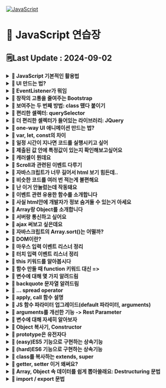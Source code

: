[![JavaScript](https://img.shields.io/badge/javascript-%23323330.svg?style=for-the-badge&logo=javascript&logoColor=%23F7DF1E)](https://github.com/MinSungJe/FrontEnd_Prac)
# 📝 JavaScript 연습장
## 🗒️Last Update : 2024-09-02
<details>
<summary><b>🤔 JavaScript 기본적인 활용법</b></summary>

1. 셀렉터로 바꾸고자 하는거 특정
2. 특정된 거 어떻게 바꿔달라고 조르기
- ex) <code>document.getElementById('alert').style.display = 'none';</code>
</details>

<details>
<summary><b>🤔 UI 만드는 법?</b></summary>

1. html css로 미리 디자인하고
2. 버튼 누르면 보여주기
</details>

<details>
<summary><b>🤔 EventListener가 뭐임</b></summary>

- 버튼 태그를 클릭할 때 작동시키는 법은 현재까지 두 가지임
    - onClick 이벤트 넣고 실행할 함수이름 같이 주기  
    <code>onclick = "함수이름()"</code>
    - 버튼에 id 주고 EventListener 추가하기  
    <code>document.getElementById('ID이름').addEventListener("click", 함수이름);</code>
- addEventListener에 들어가는 첫 번째 인자는 event의 종류가 들어감  
ex) click, mouseover, keydown ...
- 근데 왜 씀? : <code>onclick = "함수이름()"</code> 요거 대체용임
</details>

<details>
<summary><b>🤔 창작의 고통을 줄여주는 Bootstrap</b></summary>

- 맨날 HTML, CSS 짜서 디자인하기 힘드니 [Bootstrap](https://getbootstrap.com/)에서 가져오자
- 특정 코드를 HTML 내에 넣어서 라이브러리 설치 후 사용
</details>

<details>
<summary><b>🤔 보여주는 두 번째 방법: class 뗐다 붙이기</b></summary>

- 첫 번째 방법: class 내 display 속성을 none/block으로 바꾸기
- 두 번째 방법: 보여주는 class(display="block")를 뗐다 붙였다 하기
- 사용법 : <code>셀렉터.classList.toggle("클래스명");</code>
- ❗<b>주의사항 : 적용 순서는 html 내 순서가 아니라 css 정의 순서임!</b>
- 왜 씀? : 다른 스타일도 동시에 주고 싶을 경우 유용함
</details>

<details>
<summary><b>🤔 편리한 셀렉터: querySelector</b></summary>

- <code>document.querySelector("CSS 선택 문법")</code>
- #id, .class 등 CSS에서 사용하듯이 선택 가능
- querySelector()는 맨 상단 1개만 선택, querySelectorAll()으로 모든 경우 선택 가능, 인덱싱으로 하나 선택
</details>

<details>
<summary><b>🤔 더 편리한 셀렉터가 들어있는 라이브러리: JQuery</b></summary>

- 자바스크립트를 더 짧고 편리하게 쓸 수 있게 해주는 라이브러리임
- querySelector를 <code>$</code> 한단어로 축약해줌  
<code>document.querySelector("CSS 선택 문법")</code> -> <code>$</code>
- 이 외에도 JQuery식 축약문법이 다양하게 존재함  
ex) addEventListner() -> on() ...
- ❗<b>JQuery 셀렉터 뒤에는 JQuery 문법만, 기존 JS 셀렉터 뒤에는 기존 문법만 사용 가능!</b>
- jQuery 셀렉터로 여러 요소 찾은 뒤 하나만 고르려면 <code>.eq(인덱스)</code> 사용하면 된다
</details>

<details>
<summary><b>🤔 one-way UI 애니메이션 만드는 법?</b></summary>

- one-way 일방향 애니메이션 만드는 4 step  
    1. class로 시작스타일 만들고
    2. class로 최종스타일 만들고
    3. 원할 때 최종스타일로 변하라고 JS 코드 짜기
    4. 시작스타일에 transition 추가
</details>

<details>
<summary><b>🤔 var, let, const의 차이</b></summary>

- var
    - 재선언, 재할당 가능
    - 범위: function
- let
    - 재선언 불가
    - 범위: {}
- const
    - 재선언 불가
    - 재할당 불가
    - 범위: {}
</details>

<details>
<summary><b>🤔 일정 시간이 지나면 코드를 실행시키고 싶어</b></summary>

- <code>setTimeout(콜백함수, 시간(ms))</code> : 시간 뒤에 콜백함수 실행
- <code>setInterval(콜백함수, 시간(ms))</code> : 시간마다 콜백함수 실행
- 콜백함수 : 함수의 파라미터 자리에 들어가는 함수, ()=>{} 함수 혹은 함수명이 들어갈 수 있음
</details>

<details>
<summary><b>🤔 제출된 값 안에 특정값이 있는지 확인해보고싶어요</b></summary>

- ❗<b>정규식을 사용해보자</b>
- 사용법 : 아래와 같이 입력하면 boolean값이 튀어나옴
    ```javascript
    /정규식/.test('확인할거')
    ```
</details>

<details>
<summary><b>🤔 캐러셀이 뭔데요</b></summary>

- 버튼 누르면 옆으로 샥 넘어가는 UI
- one-way UI 만들듯이 만들면 됨
- 가로로 긴 이미지를 미리 만들어두고 옆으로 샥 움직여서 구현(style 중 transform 이용)
- 움직일때에는 언제나 transition 스타일 추가해두자
</details>

<details>
<summary><b>🤔 Scroll과 관련된 이벤트 다루기</b></summary>

- 이벤트 : scroll
- 얼마나 스크롤했는지 알려줘 : <code>window.scrollY</code> / <code>$(window).scrollTop()</code>
- 스크롤을 강제이동해줘 : <code>window.scrollTo(0, 100)</code> / <code>$(window).scrollTop(100)</code>
- 현재 위치에서부터 스크롤해줘 : <code>window.scrollBy(0, 100)</code>
- div 박스를 얼마나 스크롤했는지 알려줘 : <code>셀렉터.scrollTop</code>
- div 박스 실제 높이 구하고 싶어 : <code>셀렉터.scrollHeight</code>
</details>

<details>
<summary><b>🤔 자바스크립트가 너무 길어서 html 보기 힘든데..</b></summary>

- 모듈화해서 따로 빼두자
- 작업폴더에 어쩌구.js로 빼둔 다음 그 코드가 필요한 html 파일에서 밑에꺼 쓰면 그대로 붙인거랑 다름없음  
    ```html
    <script src="어쩌구.js"></script>
    ```
</details>

<details>
<summary><b>🤔 비슷한 코드를 여러 번 적는게 불편해요</b></summary>

- 반복문 씁시다 : for문
- ❗<b>주의사항: i 선언할때 var로 선언하면 안되고, let으로 선언해야함!</b>
    ```javascript
    for (let i=0; i<반복횟수; i++) {
        반복할 코드~~
    }
    ```
- 이유는 변수의 범위 때문, var는 for문 바깥에 포스트잇 생성 / let은 for문 안쪽에 포스트잇 생성
</details>

<details>
<summary><b>🤔 난 이거 안눌렀는데 작동돼요</b></summary>

- ❗<b>이벤트 버블링 현상 때문</b>
- 그게 뭔데요: 하위요소에서 이벤트가 발생하면 그 이벤트가 상위요소로까지 전달되는 현상
- 막으려면 이벤트 관련 유용한 함수들을 이용해 이벤트 버블링을 막으면 됨
</details>

<details>
<summary><b>🤔 이벤트 관련 유용한 함수를 소개합니다</b></summary>

- ❗<b>이벤트 리스너 콜백 함수 안에 e라는 인자를 주면 여러 유용한 함수 사용가능</b>
- e.target : 실제 클릭한 요소 알려줌
- e.currentTarget : 지금 이벤트리스너가 달린 곳 알려줌
    this랑 키워드가 같은데 arrow function을 쓸때는 다름 / function(){}으로 선언시 같음
- e.preventDefault() : 이벤트 기본 동작(submit 같은거)을 막아줌
- e.stopPropagation() : 내 상위요소로의 이벤트 버블링을 중단해줌
</details>

<details>
<summary><b>🤔 사실 html안에 개발자가 정보 숨겨둘 수 있는거 아세요</b></summary>

- ❗<b>dataset 문법을 소개합니다.</b>
- html 안에 한번 이거 넣어보세요
    ```html
    <div data-데이터이름="값"></div> 
    ```
- 이 정보를 뽑아내려면 다음과 같이 쓰시면 됩니다.
    ```javascript
    document.querySelector().dataset.데이터이름;
    ```
- 이런 기술을 알고 있다면 이벤트리스너 적게 사용할 때 내가 뭐 눌렀는지 쉽게 파악이 가능하답니다.
- 참고: 이벤트리스너 줄이면 램 사용 줄이는 이점이 있음
</details>

<details>
<summary><b>🤔 Array랑 Object를 소개합니다</b></summary>

- 여러 가지 변수들을 하나의 변수로 뭉쳐주는 그릇에는 Array랑 Object가 있음
- Array : [], 인덱스로 자료 탐색, 정렬이나 슬라이싱 가능,리스트
- Object : {}, key값으로 자료 탐색, key:value 자료형으로 저장, 딕셔너리
</details>

<details>
<summary><b>🤔 서버랑 통신하고 싶어요</b></summary>

- 서버는 유저가 데이터 달라고 요청을 하면 데이터를 보내주는 간단한 프로그램
- ❗<b>근데 그냥 달라고 요청하면 안되고 양식에 맞춰 정중하게 부탁해야함</b>
    1. 어떤 데이터인지 url로 잘 기재하고
    2. 어떤 방법으로 요청할 지 결정해야함 (GET/POST 등..)
- GET요청은 서버에 있던 데이터를 읽고싶을때 주로 사용하고(주소창) POST요청은 서버로 데이터를 보내고 싶을 때 사용함
- 근데 그냥 요청날리면 브라우저가 새로고침됨 -> ❗<b>새로고침 없이 데이터를 주고받을 수 있게 도와주는 간단한 브라우저 기능이 ajax임!</b>
</details>

<details>
<summary><b>🤔 ajax 써보고 싶은데요</b></summary>

- 왜 써요? : ❗<b>새로고침없이 서버요청을 통해 데이터를 주고받을 수 있음</b>
- jQuery로 ajax 요청하기
    1. GET
        ```javascript
        $.get('url~~~~')
        .done(function(data){
            console.log(data)
        })
        .fail(function(error){
            console.log('실패함')
        });
        ```
        - done, fail 대신 then, catch 넣어도 됨
    2. POST
        ```javascript
        $.post('url~~', {name : 'Min'})
        ```
- 쌩자바스크립트로 ajax 요청하기(fetch)
    ```javascript
    fetch('url~~~~')
    .then(res => res.json())
    .then(function(data){
        console.log(data)
    })
    .catch(function(error){
        console.log('실패함')
    });
    ```
    - 요렇게 쓰는 이유는 json자료(문자로 인식됨)을 array/object 형으로 바꾸어야 하기 때문
    위에서는 왜 건너뛰었냐면 제이쿼리는 그냥 자동으로 json을 array/object 형으로 바꿔주기 때문
- 외부 라이브러리 설치(axios 등)
</details>

<details>
<summary><b>🤔 자바스크립트의 Array.sort()는 어떨까?</b></summary>

- sort()는 Array의 값들을 정렬할 때 사용, map()과 filter()와 달리 Array를 변형시킴
- 그냥 sort()쓰면 문자열 오름차순으로 작동
- sort 안에는 콜백함수를 넣을 수 있음
- 콜백함수 작동원리는 다음과 같음
    ```javascript
    Array.sort((a, b) => return {양수/음수})
    ```
    - a와 b에는 Array안의 값 두 개씩 꺼내서 모든 경우를 비교함
    - 만약 return 다음 값이 양수면 a가 오른쪽으로 감
    - 만약 return 다음 값이 음수면 b가 오른쪽으로 감
    - 0이면 아마 그대로 있을듯?
- 이 작동원리를 이용해 내림차순이나 숫자간의 정렬도 구현 가능
</details>

<details>
<summary><b>🤔 DOM이란?</b></summary>

- 생각해보면.. javascript가 어떻게 html의 요소를 접근하고 바꿀 수 있는걸까?
- html의 태그로 만든 요소를 javascript가 읽기 편한 object 자료형으로 바꾸면 읽을 수 있지 않을까?
- 그래서 ❗<b>실제로 브라우저는 html을 열 때 자바스크립트가 해석할 수 있는 object와 비슷한 자료형에 담아줌</b>
- ❗<b>이렇게 저장한 자료형을 Document Object Model, 즉 DOM이라 부름</b>
- 브라우저는 html 문서를 위에서부터 읽으면 DOM을 생성함 -> 따라서 스크립트의 순서와 태그의 순서를 맞추는 것이 중요함
- DOMContentLoaded 이벤트 리스너를 이용해 실행을 나중에 하는 방법도 있음
</details>

<details>
<summary><b>🤔 마우스 입력 이벤트 리스너 정리</b></summary>

- mousedown : 마우스를 눌렀을 때
- mouseup : 마우스를 눌렀다 뗄 때
- click : mousedown과 mouseup을 껄라버레이션
- mousemove : 마우스가 안에서 움직일 때
</details>

<details>
<summary><b>🤔 터치 입력 이벤트 리스너 정리</b></summary>

- touch는 모바일 환경에서의 터치를 의미함
- touchstart : 마우스를 눌렀을 때
- touchend : 마우스를 눌렀다 뗄 때
- touchmove : 마우스가 안에서 움직일 때
- 주의 사항: <code>e.clientX -> e.touches[0].clientX</code>
- touchend 이벤트 리스너에서는: <code>e.clientX -> e.changedTouches[0].clientX</code>
- 터치는 하나 이상이 될 수 있기 때문에 index를 붙여줘야함
</details>

<details>
<summary><b>🤔 this 키워드를 알아봅시다</b></summary>

- this 키워드는 4가지 경우가 있음
    1. 그냥 쓰거나 일반 함수(콜백함수로 사용한 경우 등) 안에서 쓰면 {window} (기본 함수들 수납공간)
        - strict mode + 일반함수 내에서 쓰면 undefined
    2. ❗<b>오브젝트 내 함수안에서 쓰면 그 함수를 가지고 있는 오브젝트를 뜻함</b>
        - 1번이 window인 이유는 함수나 변수를 전역공간에서 만들면 {window}에 보관하기 때문!
    3. constructor 안에서 쓰면 새로 생성되는 오브젝트(=instance)를 뜻함
    4. 이벤트리스너 안에서는 e.currentTarget과 같음
        - 지금 이벤트가 동작하고 있는 html요소
- 특수 경우
    - 콜백함수는 그냥 일반함수랑 취급이 같음
    - 신문법 Arrow Function 특징
        - this 값을 함수 밖에 있던거 그대로 씀
        - 내부의 this값을 변화시키지 않음(외부 this값 그대로 재사용 가능)
</details>

<details>
<summary><b>🤔 함수 만들 때 function 키워드 대신 =></b></summary>

- function 키워드 대신 ES6 Arrow function(=>)을 이용해서 함수를 만들 수 있음
- 함수를 만드는 이유
    1. 코드들을 기능으로 묶고 싶을 때 사용
    2. 입출력 기계를 만들고 싶을 때 사용
- Arrow function 장점
    1. 입출력 기계 만들 때 보기쉬움
    2. 파라미터가 1개면 소괄호 생략 가능
    3. 코드 한줄이면 중괄호도 생략 가능
- Arrow function 특징
    - 바깥에 있던 this 값을 내부에서 그대로 사용
</details>

<details>
<summary><b>🤔 변수에 대해 몇 가지 알려드림</b></summary>

- 변수는 Hoisting 현상이 있음
    - 변수의 선언을 변수 범위 맨 위로 끌고 오는 현상
    - 변수를 만나면 선언 부분을 강제로 맨 위로 끌어올림
    - (참고) 함수선언도 Hoisting 현상이 일어남
- 전역변수: 모든 곳에서 쓸 수 있는 변수
    - 바깥에 있는 변수는 함수 안에서 그대로 쓸 수 있음
    - window로 전역변수를 만들 수 있음
        - window는 자바스크립트의 기본함수를 보관하는 큰 오브젝트임
        - <code>window.이름 = '김';</code>
</details>

<details>
<summary><b>🤔 backquote 문자열 알려드림</b></summary>

- backquote 문자열이란?: 문자열 선언할때 따옴표(', ") 대신 백틱(`) 사용
- backquote 문자열의 장점
    1. 엔터키 가능
        ```js
        var 변수 = `이렇게
        해도 인식되지롱`;
        ```
    2. 중간중간 변수넣기 쉬움(+기호 써서 합칠 필요 없음)
    ```js
    var 이름 = '민성제';
    var 문자 = `안녕하세요 저는 ${이름}이에요`
    ```
- tagged literal: `문자`를 해체분석할 수 있음
    - 단어 순서를 변경하거나, 단어를 제거하거나, ${변수} 위치를 옮길 수 있음
    - 방법: 해체분석용 함수를 만든 뒤에 파라미터 넣기
        - 파라미터1: ${} 양옆 문자들을 Array화 해줌
        - 파라미터2: ${변수}를 뜻함
        - 파라미터3..: 두번째.. ${변수}를 뜻함
        ```js
        var 변수 = '민성제'
        var 문자 = `안녕하세요 ${변수}입니다.`

        function 해체분석기(문자들,변수1) {
            console.log(문자들)
            console.log(변수들)
        }

        해체분석기`안녕하세요 ${변수}입니다.`
        ```
</details>

<details>
<summary><b>🤔 ... spread operator</b></summary>

- ...: spread operator, 괄호 안에서만 사용 가능한 문법
    1. Array/Object에 붙이면 괄호를 제거함
    2. 문자에 붙이면 문자를 펼쳐줌

- 활용법: 
    1. Array, Object를 합치거나 복사(reference data type의 deepcopy)할 때 사용 가능
    ```js
    var a1 = [1, 2]
    var a2 = [3, 4]
    var a3 = [...a1, ...a2]
    var a1_deepcopy = [...a1]
    ```
        - Object의 경우 값 중복이 일어나면 가장 뒤에 있는 걸 적용
    2. 함수 파라미터 넣을 때
        - Array 내의 모든 데이터를 파라미터로 집어넣고 싶은 경우 풀어헤치는 용도
        - <code>함수.apply()</code>와 용도가 같음
        ```js
        function 더하기(a, b, c) {
            console.log(a + b + c)
        }

        var a = [1, 2, 3]

        더하기.apply(undefined, a) // 예전 방식
        더하기(...a) // spread operator 사용
        ```
</details>

<details>
<summary><b>🤔 apply, call 함수 설명</b></summary>

- <code>apply(옮길곳, 파라미터1, 파라미터2...)</code>: 함수를 다른 오브젝트로 옮겨와서 실행해주세요
    - array 형태로 집어넣기 가능 -> <code>apply(옮길곳, [파라미터1, 파라미터2...])</code>
    ```js
    var person = {
            인사: function() {
                console.log(this.name, '안녕')
            }
        }

        var person2 = {
            name: '민성제'
        }
        
        person.인사.apply(person2)
    ```
- <code>call(옮길곳, 파라미터1, 파라미터2...)</code>: apply와 비슷하지만 array 형태로 집어넣을 수 없음(유일한 차이점)
</details>

<details>
<summary><b>🤔 JS 함수 파라미터 업그레이드(default 파라미터, arguments)</b></summary>

- default 파라미터
    - 파라미터에 아무것도 넣지 않았을 때 디폴트 값을 줄 수 있음
    - 디폴트 값에 수학 연산자/함수도 넣을 수 있음
        ```js
        function 더하기(a, b=2) {
                console.log(a + b)
            }

            더하기(1)
        ```
- 함수에서 arguments
    - 모든 파라미터를 한꺼번에 싸잡아서 다루고 싶을 경우 -> arguments
    - arguments: 모든 파라미터를 Array같은 자료형에 담은 변수
        ```js
        function 함수(a, b, c) {
            console.log(arguments)
        }

        함수(1,2,3)
        ```
</details>

<details>
<summary><b>🤔 arguments를 개선한 기능 -> Rest Parameter</b></summary>

- ❗<b>함수 파라미터에서 ...은 Rest Parameter</b>임!
    - 역할: ❗<b>해당 자리에 있는 모든 파라미터들을 Array에 보관</b>해줌
        ```js
        function 함수2(...파라미터들) {
                console.log(파라미터들)
            }

            함수2(1,2,3,4,5,6) // => [1,2,3,4,5,6]

        function 함수3(a, b, ...rest) {
            console.log(rest)
        }

        함수2(1,2,3,4,5,6) // => [3,4,5,6] (a, b가 1, 2임)
        ```
    - ...rest는 파라미터가 몇개들어올지 지정을 안해도 됨
    - 주의점
        1. 가장 뒤에 써야함
        2. 두번 이상 금지
- ...은 파이썬의 *(asterisk)와 기능이 같음
    - 함수 파라미터에 ...붙이면 Rest Parameter
    - 나머지는 Spread operator
</details>

<details>
<summary><b>🤔 변수에 대해 자세히 알아보자</b></summary>

- Primitive data type
    - 변수에 값이 그대로 저장됨
    - 그냥 문자와 숫자
    - 따라서 그대로 복사하면 별개의 변수로 저장됨
- Reference data type
    - 변수에 reference가 저장됨(화살표)
    - Array와 Object
    - 이때문에 발생하는 신기한 현상
        - 그대로 복사하면 화살표를 복사하는 것임!! -> 값이 공유됨
            - 별개의 변수로 활용하기 위한 복사법: deepcopy
            ```js
            var 이름1 = { name : '김' };
            var 이름2 = 이름1;
            이름1.name = '박';
            console.log(이름2) // -> { name : '박' }
            ```
        - 같은 값을 할당해도 다른 화살표임 -> 변수 두개가 같은지 비교해보면 false가 나옴
            - 굳이 값을 비교하고 싶다면 Primitive data를 지정해서 비교해 볼 것!
            ```js
            var 이름1 = { name : '김' };
            var 이름2 = { name : '김' };
            console.log(이름1 === 이름2) // -> false
            ```
        - 오브젝트를 재할당해주는 함수
            - 파라미터는 변수생성 & 할당과 똑같음
            - 따라서 함수 내에서는 기존 변수가 아닌 파라미터 변수의 reference가 변경됨
            - 기존 변수의 reference는 그대로임
             ```js
            var 이름1 = { name : '김' };

            function 변경(obj){
            obj = { name : 'park' };
            }

            변경(이름1);
            console.log(이름1) // -> { name : '김' }
            ```
</details>

<details>
<summary><b>🤔 Object 복사기, Constructor</b></summary>

- Constructor 문법 -> ❗<b>비슷한 object를 쉽게 찍어낼 수 있음!!</b>
    - 파라미터 문법으로 Object의 커스텀 가능
    - new 키워드로 생성
    - 기계: object 생성기계 (= constructor, 생성자)
    - this: 기계에서 새로 생성되는 object (= instance)
    - 부모가 가지고 있는 속성들을 자식들에게로 상속함
        ```js
        function Student(name, age) { // 파라미터로 object의 값 커스텀 가능
            this.name = name // this = 기계에서 새로 생성되는 object
            this.age = age
            this.sayHi = function() {
                console.log(`안녕하세요 ${this.name}인데요`)
            }
        }

        // Object 마구마구 생성 가능
        var 민성제 = new Student('Min', 25) // new 키워드로 생성
        var 박한민 = new Student('Park', 20) // new 키워드로 생성
        ```
</details>

<details>
<summary><b>🤔 prototype은 유전자다</b></summary>

- constructor를 만들면 prototype이라는 공간이 자동으로 생김
- prototype: 유전자
    - prototype에 값을 추가하면 모든 자식들이 물려받기 가능
        ```js
        function Student(name, age) {
            this.name = name
            this.age = age
            this.sayHi = function() {
                console.log(`안녕하세요 ${this.name}인데요`)
            }
        }

        Student.prototype.gender = '남'
        var 민성제 = new Student('Min', 25)
        console.log(민성제.gender) // -> 남
        ```
    - 동작원리
        - JS 오브젝트의 자료출력 실행순서가 이렇게 짜여있기 때문(속성을 물어봤을때)
            1. 생성된 instance가 직접 속성을 가지고 있는가?
            2. 생성된 instance의 부모 유전자가 속성을 가지고 있는가?
            3. 찾을때까지 그 부모 유전자를 찾아봄
    - 실은 JS의 내장함수도 prototype에 들어있기 때문에 실행 가능한거임
    - 특징
        1. prototype은 constructor 함수에만 생성됨
        2. 내 부모 유전자(부모의 prototype)를 검사하고 싶다면 <code>자식.__proto__</code>
            - 그렇기 때문에 __proto__를 이용하면 부모관계를 강제 등록 가능
            - 콘솔창에서도 __proto__ 알려줌
            - 같은 명령어: <code>Object.getPrototypeOf(자식)</code>
</details>

<details>
<summary><b>🤔 (easy)ES5 기능으로 구현하는 상속기능</b></summary>

- <code>Object.create()</code>를 사용함
    - 사용법: <code>Object.create(부모Object)</code>
    - 예시
        ```js
        var 부모 = { name : 'Kim', age : 50 };
        var 자식 = Object.create(부모);

        console.log(자식.age); // 50나옴
        ```
</details>

<details>
<summary><b>🤔 (hard)ES6 기능으로 구현하는 상속기능</b></summary>

- <code>class</code>문법을 사용함!
    - 사용법
        ```js
        class 부모 {
            // 여기에 파라미터 넣음
            constructor(name) {
                this.name = name
                // 여기에 함수넣으면 자식에게 직접 함수를 전달
                this.sayHi = function() { console.log('안뇽') }
            }
            // 여기에 함수넣으면 부모.prototype에 전달
            sayHey() {
                console.log('이봐, 반가워')
            }
        }

        var 자식 = new 부모('Min');
        ```
</details>

<details>
<summary><b>🤔 class를 복사하는 extends, super</b></summary>

- class를 하나더 복제하고 싶은데 그 class에 속성이 너무 많다면 하나하나 코딩하기 너무 어려움
    - 그래서 extends, super문법을 사용해 쉽게 복제 가능!!
- <code>extends</code>: 어떤 class를 물려받아 새로운 class를 만들게요~(상속)
- <code>super()</code>
    1. constructor 안: 물려받는 class의 constructor
    2. prototype 함수 안: 부모 class의 prototype (참고)
- 사용법
    ```js
    class 할아버지 {
        constructor(name) {
            this.성 = '민'
            this.이름 = name
        }
        sayHi() {
            console.log('안녕 나는 할아버지 '+this.이름)
        }
    }

    // 할아버지를 상속해 아버지라는 class 생성
    class 아버지 extends 할아버지 {
        constructor(name) {
            super(name); // constructor 안: 물려받는 class의 constructor
            this.나이 = 50;
        }
        sayHi() {
            console.log('안녕 나는 아버지 '+this.이름)
            super.sayHi() // prototype 함수 안: 부모 class의 prototype (참고)
        }
    }

    var 달수할아버지 = new 할아버지('달수')
    var 만수아버지 = new 아버지('만수')
    ```
</details>

<details>
<summary><b>🤔 getter, setter 이거 왜써요?</b></summary>

- getter: 데이터 꺼내는 함수 -> get 키워드
    - return이 있어야 함
    - 파라미터가 없어야 함
- setter: 데이터 수정하는 함수 -> set 키워드
    - 파라미터가 1개 있어야 함

- 함수를 실행하기 위해 괜히 쓰는 복잡한 소괄호를 없애기 위해 ❗<b><code>set/get</code> 키워드를 사용할 수 있음!</b>
    - set은 데이터 변경하는 함수에 붙이고 get은 데이터 꺼내쓰는 함수에 붙임
        ```js
        var 사람 = {
            name : 'Kim',
            age : 30,
            set setAge(나이){
                this.age = parseInt(나이)
            },
            get nextAge(){
                return  this.age + 1  
            }
        }

        사람.setAge = 40; // set 키워드를 추가하면 이렇게 함수를 사용가능
        console.log( 사람.nextAge ) // get 키워드를 추가하면 이렇게 함수를 사용가능
        ```

- ❗<b>근데 왜 굳이 함수를 만들어 object 데이터를 다뤄야 되나요?</b>
    1. object 자료가 복잡할 때 이득
    2. object 자료 수정 시 편리
        - 데이터를 잘못 넣은 경우를 막는 조건문을 넣을 수 있음(무결성 확보)

- ❗<b>object이외에 class에서도 get/set을 사용할 수 있음!</b>
    - prototype 함수들에도 get/set 사용할 수 있음
        ```js
        class 사람 {
            constructor(){
                this.name = 'Park';
                this.age = 20;
            }
            get nextAge(){
                return this.age + 1
            }
            set setAge(나이){
                this.age = 나이;
            }
        }

        var 사람1 = new 사람();
        ```
</details>

<details>
<summary><b>🤔 Array, Object 속 데이터를 쉽게 뽑아쓸래요: Destructuring 문법</b></summary>

- Destructuring 문법 왜써요? 
    Array/Object 안에 있는 데이터를 변수에 편하게 담는 문법
    - Array
        ```js
        var [a,b,c] = [2,3,4];
        var [a,b,c = 5] = [2,3]; // 디폴트 값도 부여 가능
        ```
    - Object
        ```js
        var { name : a, age : b } = { name : 'Kim', age : 30 };
        var { name, age } = { name : 'Kim', age : 30 }; // 변수랑 key값이 동일한 이름일때

        // 변수랑 key값이 동일한 이름일 때 object를 쉽게 만들 수 있음
        var name = 'Kim';
        var age = 30;

        var obj = { name, age }
        ```
    - ❗<b>함수 파라미터 변수 만들때도 똑같이 적용됨!</b>
        - 파라미터는 실은 변수 만드는 거랑 똑같은 행위이기 때문
            ```js
            function 함수( { name, age }) {
                console.log(name);
                console.log(age);
            }

            var obj = { name : 'Kim', age : 20 };
            함수(obj);
            ```
        - Object 뿐만 아니라 Array도 가능
            ```js
            function 함수( [name, age] ) {
                console.log(name);
                console.log(age);
            }

            var array = [ 'Kim', 30 ];
            함수( ['Kim', 30] );
            ```
</details>

<details>
<summary><b>🤔 import / export 문법</b></summary>

- ❗<b>하나의 JS 파일을 여러 개의 JS파일로 쪼갤 때 import / export 문법을 사용할 수 있음!</b>
- (참고) import 해온 변수는 read-only 변수임, 수정 불가능
    1. export default / import
    2. 여러 개를 export
    3. 둘을 동시에 사용
        ```js
        (library.js)

        var a = 10;
        var b = 20;
        var c = 30;
        export {a, b}; // 2. 여러 개를 export, 변수에 export를 붙여도 됨
        export default c; // 1. export default / import

        ------------------------
        (index.html)

        <script type="module">
            import 맘대로작명, {a,b} from 'library.js'; // a, b는 변수명 맞춰야 함
            console.log(맘대로작명);
        </script>
        ```
    4. 변수명이 마음에 안들면 as로 새로 지을 수 있음
        ```js
        (library.js)

        var a = 10;
        var c = 30;
        export {a};
        export default c;

        ------------------------
        (index.html)

        <script type="module">
            import 작명1, {a as 작명2} from 'library.js';
            console.log(작명2);
        </script>
        ```
    5. import 할때 변수들이 너무 많으면 * 기호 사용
        ```js
        (library.js)

        var a = 10;
        var b = 20;
        var c = 30;
        export {a,b};
        export default c;

        ------------------------
        (index.html)

        <script type="module">
            import 작명1, * as 변수모음 from 'library.js'; // * 안에 {a, b}
            console.log(변수모음.a);
            console.log(작명1);
        </script>
        ```
- (참고) 옛날에는 require, module.exports을 써서 모듈화했음: 이렇게 했었구나~
    ```js
    (export 하는 js파일)

    module.exports.a = 10 ;

    ------------------------
    (import 하는 js파일)

    var 가져온거 = require('/library.js'); 
    ```
</details>